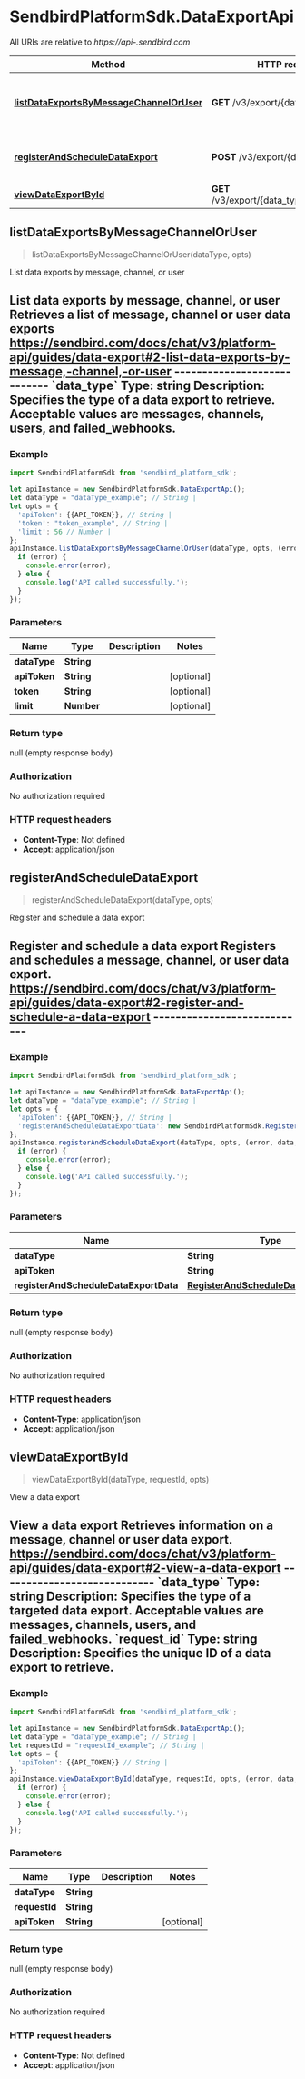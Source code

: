 # SendbirdPlatformSdk.DataExportApi

All URIs are relative to *https://api-.sendbird.com*

Method | HTTP request | Description
------------- | ------------- | -------------
[**listDataExportsByMessageChannelOrUser**](DataExportApi.md#listDataExportsByMessageChannelOrUser) | **GET** /v3/export/{data_type} | List data exports by message, channel, or user
[**registerAndScheduleDataExport**](DataExportApi.md#registerAndScheduleDataExport) | **POST** /v3/export/{data_type} | Register and schedule a data export
[**viewDataExportById**](DataExportApi.md#viewDataExportById) | **GET** /v3/export/{data_type}/{request_id} | View a data export



## listDataExportsByMessageChannelOrUser

> listDataExportsByMessageChannelOrUser(dataType, opts)

List data exports by message, channel, or user

## List data exports by message, channel, or user  Retrieves a list of message, channel or user data exports  https://sendbird.com/docs/chat/v3/platform-api/guides/data-export#2-list-data-exports-by-message,-channel,-or-user ----------------------------   &#x60;data_type&#x60;      Type: string      Description: Specifies the type of a data export to retrieve. Acceptable values are messages, channels, users, and failed_webhooks.

### Example

```javascript
import SendbirdPlatformSdk from 'sendbird_platform_sdk';

let apiInstance = new SendbirdPlatformSdk.DataExportApi();
let dataType = "dataType_example"; // String | 
let opts = {
  'apiToken': {{API_TOKEN}}, // String | 
  'token': "token_example", // String | 
  'limit': 56 // Number | 
};
apiInstance.listDataExportsByMessageChannelOrUser(dataType, opts, (error, data, response) => {
  if (error) {
    console.error(error);
  } else {
    console.log('API called successfully.');
  }
});
```

### Parameters


Name | Type | Description  | Notes
------------- | ------------- | ------------- | -------------
 **dataType** | **String**|  | 
 **apiToken** | **String**|  | [optional] 
 **token** | **String**|  | [optional] 
 **limit** | **Number**|  | [optional] 

### Return type

null (empty response body)

### Authorization

No authorization required

### HTTP request headers

- **Content-Type**: Not defined
- **Accept**: application/json


## registerAndScheduleDataExport

> registerAndScheduleDataExport(dataType, opts)

Register and schedule a data export

## Register and schedule a data export  Registers and schedules a message, channel, or user data export.  https://sendbird.com/docs/chat/v3/platform-api/guides/data-export#2-register-and-schedule-a-data-export ----------------------------

### Example

```javascript
import SendbirdPlatformSdk from 'sendbird_platform_sdk';

let apiInstance = new SendbirdPlatformSdk.DataExportApi();
let dataType = "dataType_example"; // String | 
let opts = {
  'apiToken': {{API_TOKEN}}, // String | 
  'registerAndScheduleDataExportData': new SendbirdPlatformSdk.RegisterAndScheduleDataExportData() // RegisterAndScheduleDataExportData | 
};
apiInstance.registerAndScheduleDataExport(dataType, opts, (error, data, response) => {
  if (error) {
    console.error(error);
  } else {
    console.log('API called successfully.');
  }
});
```

### Parameters


Name | Type | Description  | Notes
------------- | ------------- | ------------- | -------------
 **dataType** | **String**|  | 
 **apiToken** | **String**|  | [optional] 
 **registerAndScheduleDataExportData** | [**RegisterAndScheduleDataExportData**](RegisterAndScheduleDataExportData.md)|  | [optional] 

### Return type

null (empty response body)

### Authorization

No authorization required

### HTTP request headers

- **Content-Type**: application/json
- **Accept**: application/json


## viewDataExportById

> viewDataExportById(dataType, requestId, opts)

View a data export

## View a data export  Retrieves information on a message, channel or user data export.  https://sendbird.com/docs/chat/v3/platform-api/guides/data-export#2-view-a-data-export ----------------------------   &#x60;data_type&#x60;      Type: string      Description: Specifies the type of a targeted data export. Acceptable values are messages, channels,  users, and failed_webhooks.  &#x60;request_id&#x60;      Type: string      Description: Specifies the unique ID of a data export to retrieve.

### Example

```javascript
import SendbirdPlatformSdk from 'sendbird_platform_sdk';

let apiInstance = new SendbirdPlatformSdk.DataExportApi();
let dataType = "dataType_example"; // String | 
let requestId = "requestId_example"; // String | 
let opts = {
  'apiToken': {{API_TOKEN}} // String | 
};
apiInstance.viewDataExportById(dataType, requestId, opts, (error, data, response) => {
  if (error) {
    console.error(error);
  } else {
    console.log('API called successfully.');
  }
});
```

### Parameters


Name | Type | Description  | Notes
------------- | ------------- | ------------- | -------------
 **dataType** | **String**|  | 
 **requestId** | **String**|  | 
 **apiToken** | **String**|  | [optional] 

### Return type

null (empty response body)

### Authorization

No authorization required

### HTTP request headers

- **Content-Type**: Not defined
- **Accept**: application/json

